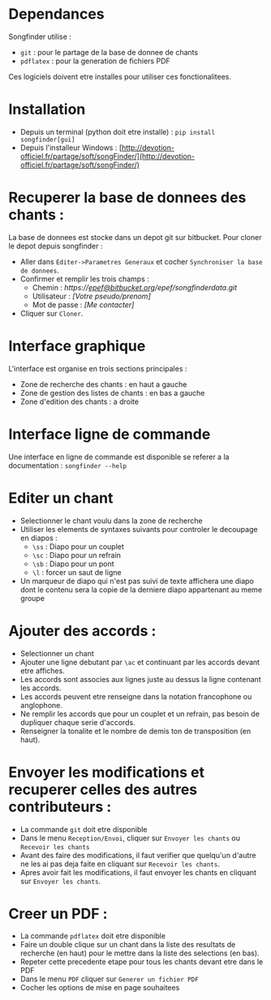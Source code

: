 # Dependances
Songfinder utilise :
- `git` : pour le partage de la base de donnee de chants
- `pdflatex` : pour la generation de fichiers PDF

Ces logiciels doivent etre installes pour utiliser ces fonctionalitees.

# Installation
- Depuis un terminal (python doit etre installe) : `pip install songfinder[gui]`
- Depuis l'installeur Windows : [http://devotion-officiel.fr/partage/soft/songFinder/](http://devotion-officiel.fr/partage/soft/songFinder/)

# Recuperer la base de donnees des chants :
La base de donnees est stocke dans un depot git sur bitbucket.
Pour cloner le depot depuis songfinder :
- Aller dans `Editer->Parametres Generaux` et cocher `Synchroniser la base de donnees`.
- Confirmer et remplir les trois champs :
	- Chemin : *https://epef@bitbucket.org/epef/songfinderdata.git*
	- Utilisateur : *[Votre pseudo/prenom]*
	- Mot de passe : *[Me contacter]*
- Cliquer sur `Cloner`.

# Interface graphique
L'interface est organise en trois sections principales :
- Zone de recherche des chants : en haut a gauche
- Zone de gestion des listes de chants : en bas a gauche
- Zone d'edition des chants : a droite

# Interface ligne de commande
Une interface en ligne de commande est disponible se referer a la documentation  : `songfinder --help`

# Editer un chant
- Selectionner le chant voulu dans la zone de recherche
- Utiliser les elements de syntaxes suivants pour controler le decoupage en diapos :
	- `\ss` : Diapo pour un couplet
	- `\sc` : Diapo pour un refrain
	- `\sb` : Diapo pour un pont
	- `\l` : forcer un saut de ligne
- Un marqueur de diapo qui n'est pas suivi de texte affichera une diapo dont le contenu sera la copie de la derniere diapo appartenant au meme groupe

# Ajouter des accords :

- Selectionner un chant
- Ajouter une ligne debutant par `\ac` et continuant par les accords devant etre affiches.
- Les accords sont associes aux lignes juste au dessus la ligne contenant les accords.
- Les accords peuvent etre renseigne dans la notation francophone ou anglophone.
- Ne remplir les accords que pour un couplet et un refrain, pas besoin de dupliquer chaque serie d'accords.
- Renseigner la tonalite et le nombre de demis ton de transposition (en haut).


# Envoyer les modifications et recuperer celles des autres contributeurs :
- La commande `git` doit etre disponible
- Dans le menu `Reception/Envoi`, cliquer sur `Envoyer les chants` ou `Recevoir les chants`
- Avant des faire des modifications, il faut verifier que quelqu'un d'autre ne les ai pas deja faite en cliquant sur `Recevoir les chants`.
- Apres avoir fait les modifications, il faut envoyer les chants en cliquant sur `Envoyer les chants`.


# Creer un PDF :
- La commande `pdflatex` doit etre disponible
- Faire un double clique sur un chant dans la liste des resultats de recherche (en haut) pour le mettre dans la liste des selections (en bas).
- Repeter cette precedente etape pour tous les chants devant etre dans le PDF
- Dans le menu `PDF` cliquer sur `Generer un fichier PDF`
- Cocher les options de mise en page souhaitees
